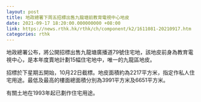 ```yaml
---
layout: post
title: 地政總署下周五招標出售九龍塘前教育電視中心地皮
date: 2021-09-17 18:20:00.000000000 +08:00
link: https://news.rthk.hk/rthk/ch/component/k2/1611081-20210917.htm
categories: rthk
---
```


地政總署公布，將公開招標出售九龍塘廣播道79號住宅地，該地皮前身為教育電視中心，是本年度賣地計劃15幅住宅地中，唯一的九龍區地皮。

招標於下星期五開始，10月22日截標。地皮面積約為2217平方米，指定作私人住宅用途。最低及最高的樓面總面積分別為3991平方米及6651平方米。

有關土地在1993年起已劃作住宅用途。
